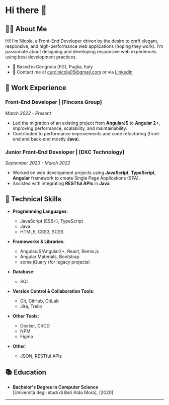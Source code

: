# Hi there 👋

<!--
**NicolaSigSky/NicolaSigSky** is a ✨ _special_ ✨ repository because its `README.md` (this file) appears on your GitHub profile.

Here are some ideas to get you started:

- 🔭 I’m currently working on ...
- 🌱 I’m currently learning ...
- 👯 I’m looking to collaborate on ...
- 🤔 I’m looking for help with ...
- 💬 Ask me about ...
- 📫 How to reach me: ...
- 😄 Pronouns: ...
- ⚡ Fun fact: ...
-->

## 🧑‍💻 About Me

Hi! I’m Nicola, a Front-End Developer driven by the desire to craft elegant, responsive, and high-performance web applications (hoping they work). I'm passionate about designing and developing responsive web experiences using best development practices.

- 📍 Based in Cerignola (FG), Puglia, Italy
- 📧 Contact me at curcinicola05@gmail.com or via [LinkedIn](https://www.linkedin.com/in/nicola-curci-86b943190?utm_source=share&utm_campaign=share_via&utm_content=profile&utm_medium=android_app)
<!--- 🌐 Check out my portfolio at [Portfolio Link] -->

## 📄 Work Experience

### **Front-End Developer | [Fincons Group]**
*March 2022 - Present*

- Led the migration of an existing project from **AngularJS** to **Angular 2+**, improving performance, scalability, and maintainability.
- Contributed to performance improvements and code refactoring (front-end and back-end mostly **Java**).

### **Junior Front-End Developer | [DXC Technology]**
*September 2020 - March 2022*

- Worked on web development projects using **JavaScript**, **TypeScript**, **Angular** framework to create Single Page Applications (SPA).
- Assisted with integrating **RESTful APIs** in **Java**.

## 🔧 Technical Skills

- **Programming Languages**:
  - JavaScript (ES6+), TypeScript
  - Java
  - HTML5, CSS3, SCSS

- **Frameworks & Libraries**:
  - AngularJS/Angular2+, React, Remix.js
  - Angular Materials, Bootstrap
  - some jQuery (for legacy projects)

- **Database**:
  - SQL

- **Version Control & Collaboration Tools**:
  - Git, GitHub, GitLab
  - Jira, Trello

- **Other Tools**:
  - Docker, CI/CD
  - NPM
  - Figma
  
- **Other**:
  - JSON, RESTful APIs


## 📚 Education

- **Bachelor's Degree in Computer Science**  
  [Università degli studi di Bari Aldo Moro], [2020]

<!--
  
## 🏆 Projects

### **[Project Name 1]**
- Description: A web app for [main functionality of the project].
- Technologies: React, Redux, CSS Grid, Node.js
- Link: [Link to GitHub project]

### **[Project Name 2]**
- Description: A SPA for managing [main functionality].
- Technologies: Next.js, TailwindCSS, Firebase
- Link: [Link to GitHub project]

### **[Project Name 3]**
- Description: A content management system for [main functionality].
- Technologies: Vue.js, Vuex, Sass
- Link: [Link to GitHub project]
## 🌱 Activities & Contributions

- I regularly contribute to open-source projects on **GitHub**.
- I write articles and tutorials on **Dev.to** and **Medium** about front-end development practices.

## 📝 Certifications

- **JavaScript: Understanding the Weird Parts** – [Platform]
- **Front-End Web Developer Nanodegree** – [Udacity/Other platform]
- **Responsive Web Design** – [FreeCodeCamp]

## 📧 Contact

- Email: [Your Email]
- LinkedIn: [LinkedIn Link]
- Portfolio: [Portfolio Link]
-->
--- 
